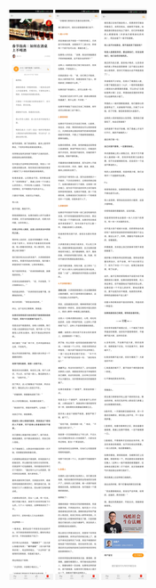 ![](../../images/2017年01月/GX0128-1.jpg)
![](../../images/2017年01月/GX0128-2.jpg)
![](../../images/2017年01月/GX0128-3.jpg)
